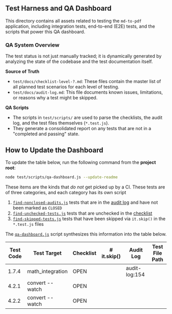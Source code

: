 ## Test Harness and QA Dashboard

This directory contains all assets related to testing the `md-to-pdf` application, including integration tests, end-to-end (E2E) tests, and the scripts that power this QA dashboard.

### QA System Overview

The test status is not just manually tracked; it is dynamically generated by analyzing the state of the codebase and the test documentation itself.

**Source of Truth**
* `test/docs/checklist-level-?.md`: These files contain the master list of all planned test scenarios for each level of testing.
* `test/docs/audit-log.md`: This file documents known issues, limitations, or reasons why a test might be skipped.

**QA Scripts**
* The scripts in `test/scripts/` are used to parse the checklists, the audit log, and the test files themselves (`*.test.js`).
* They generate a consolidated report on any tests that are not in a "completed and passing" state.

## How to Update the Dashboard

To update the table below, run the following command from the **project root**:

```bash
node test/scripts/qa-dashboard.js --update-readme
```

These items are the kinds that *do not* get picked up by a CI. These tests are of three categories, and each category has its own script

1. [`find-nonclosed-audits.js`](scripts/find-nonclosed-audits.js)
   tests that are in the [audit log](audit-log.md) and have not been marked as `CLOSED`
2. [`find-unchecked-tests.js`](scripts/find-unchecked-tests.js)
   tests that are unchecked in the [checklist](checklist-level-[1-4].md)
3. [`find-skipped-tests.js`](scripts/find-skipped-tests.js) 
   tests that have been skipped via `it.skip()` in the `*.test.js` files

The [`qa-dashboard.js`](scripts/qa-dashboard.js) script synthesizes this information into the table below.

<!--qa-dashboard-start-->
| Test Code | Test Target         | Checklist | # it.skip() | Audit Log      | Test File Path                                         |
|-----------|---------------------|-----------|-------------|---------------|--------------------------------------------------------|
| 1.7.4    | math_integration    | OPEN     |            | audit-log:154|                                                       |
| 4.2.1    | convert --watch     | OPEN     |            |              |                                                       |
| 4.2.2    | convert --watch     | OPEN     |            |              |                                                       |
<!--qa-dashboard-end-->

